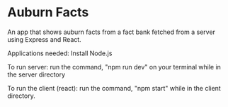 # Auburn Facts
An app that shows auburn facts from a fact bank fetched from a server using Express and React.

Applications needed:
Install Node.js


To run server:
run the command, "npm run dev" on your terminal while in the server directory

To run the client (react):
run the command, "npm start" while in the client directory.
